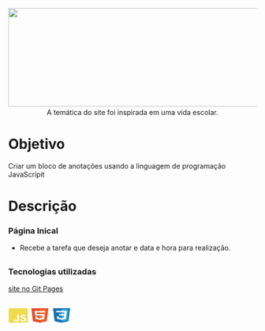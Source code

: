

 
 <div align = "center">
  <img width="700" height= 200alt="Bloco de anotações" src="https://user-images.githubusercontent.com/90014122/199292624-35474be4-3695-4d0a-bcda-c2a1aa44676d.png">
  <br>
  A temática do site foi inspirada em uma vida escolar. 
</div>

<h1>Objetivo</h1>
<p>Criar um bloco de anotações usando a linguagem de programação JavaScripit</p>

<h1>Descrição</h1>
<h3>Página Inical</h3>
<ul>
<li>Recebe a tarefa que deseja anotar e data e hora para realização.</li>
</ul>

<p></p>

<h2></h2>

<h3>Tecnologias utilizadas</h3>

[site no Git Pages](https://kathleenfs.github.io/ProjetoBlocoDeAnotacao/)
<div style="display: inline_block"><br>
   <img align="center" alt="kath-Js" height="30" width="40" src="https://raw.githubusercontent.com/devicons/devicon/master/icons/javascript/javascript-plain.svg">
  <img align="center" alt="kath-HTML" height="30" width="40" src="https://raw.githubusercontent.com/devicons/devicon/master/icons/html5/html5-original.svg">
  <img align="center" alt="kath-CSS" height="30" width="40" src="https://raw.githubusercontent.com/devicons/devicon/master/icons/css3/css3-original.svg">
 </div>
